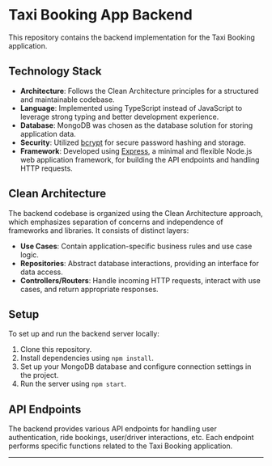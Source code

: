 # Taxi Booking App Backend

This repository contains the backend implementation for the Taxi Booking application.

## Technology Stack

- **Architecture**: Follows the Clean Architecture principles for a structured and maintainable codebase.
- **Language**: Implemented using TypeScript instead of JavaScript to leverage strong typing and better development experience.
- **Database**: MongoDB was chosen as the database solution for storing application data.
- **Security**: Utilized [bcrypt](https://www.npmjs.com/package/bcrypt) for secure password hashing and storage.
- **Framework**: Developed using [Express](https://expressjs.com/), a minimal and flexible Node.js web application framework, for building the API endpoints and handling HTTP requests.

## Clean Architecture

The backend codebase is organized using the Clean Architecture approach, which emphasizes separation of concerns and independence of frameworks and libraries. It consists of distinct layers:

- **Use Cases**: Contain application-specific business rules and use case logic.
- **Repositories**: Abstract database interactions, providing an interface for data access.
- **Controllers/Routers**: Handle incoming HTTP requests, interact with use cases, and return appropriate responses.

## Setup

To set up and run the backend server locally:

1. Clone this repository.
2. Install dependencies using `npm install`.
3. Set up your MongoDB database and configure connection settings in the project.
4. Run the server using `npm start`.

## API Endpoints

The backend provides various API endpoints for handling user authentication, ride bookings, user/driver interactions, etc. Each endpoint performs specific functions related to the Taxi Booking application.

---
